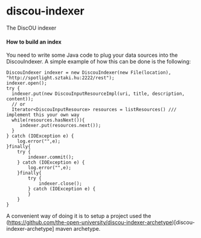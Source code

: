 discou-indexer
==============

The DiscOU indexer

#### How to build an index
You need to write some Java code to plug your data sources into the DiscouIndexer. 
A simple example of how this can be done is the following:
```
DiscouIndexer indexer = new DiscouIndexer(new File(location), "http://spotlight.sztaki.hu:2222/rest");
indexer.open();
try {
  indexer.put(new DiscouInputResourceImpl(uri, title, description, content));
  // or
  Iterator<DiscouInputResource> resources = listResources() /// implement this your own way
  while(resources.hasNext()){
     indexer.put(resources.next());
  }
} catch (IOException e) {
	log.error("",e);
}finally{
	try {
		indexer.commit();
	} catch (IOException e) {
		log.error("",e);
	}finally{
		try {
			indexer.close();
		} catch (IOException e) {
		}				
	}
}
```

A convenient way of doing it is to setup a project used the (https://github.com/the-open-university/discou-indexer-archetype)[discou-indexer-archetype] maven archetype.
